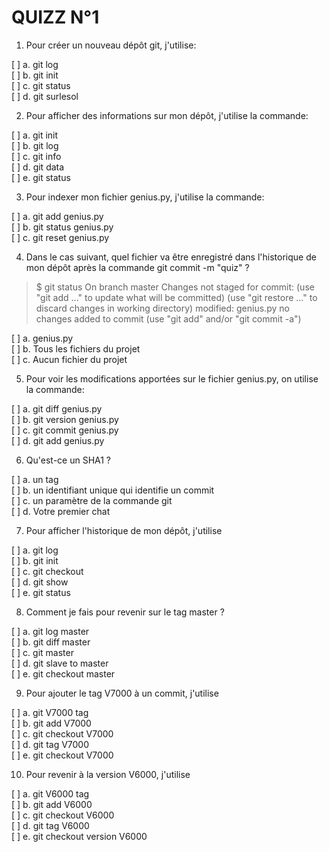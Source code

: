 QUIZZ N°1
=========

1. Pour créer un nouveau dépôt git, j'utilise:

[ ] a. git log<br/>
[ ] b. git init<br/>
[ ] c. git status<br/>
[ ] d. git surlesol<br/>

2. Pour afficher des informations sur mon dépôt, j'utilise la commande:

[ ] a. git init<br/> 
[ ] b. git log<br/>
[ ] c. git info<br/>
[ ] d. git data<br/>
[ ] e. git status<br/>

3. Pour indexer mon fichier genius.py, j'utilise la commande:

[ ] a. git add genius.py<br/>
[ ] b. git status genius.py<br/>
[ ] c. git reset genius.py<br/>

4. Dans le cas suivant, quel fichier va être enregistré dans l'historique de mon dépôt après la commande git commit -m "quiz" ?


>$ git status
On branch master
Changes not staged for commit:
  (use "git add <file>..." to update what will be committed)
  (use "git restore <file>..." to discard changes in working directory)
        modified:   genius.py
no changes added to commit (use "git add" and/or "git commit -a")

[ ] a. genius.py<br/>
[ ] b. Tous les fichiers du projet<br/>
[ ] c. Aucun fichier du projet<br/>

5. Pour voir les modifications apportées sur le fichier genius.py, on utilise la commande:

[ ] a. git diff genius.py<br/>
[ ] b. git version genius.py<br/>
[ ] c. git commit genius.py<br/>
[ ] d. git add genius.py<br/>

6. Qu'est-ce un SHA1 ?

[ ] a. un tag<br/>
[ ] b. un identifiant unique qui identifie un commit<br/>
[ ] c. un paramètre de la commande git<br/>
[ ] d. Votre premier chat<br/>

7. Pour afficher l'historique de mon dépôt, j'utilise

[ ] a. git log<br/>
[ ] b. git init<br/>
[ ] c. git checkout<br/>
[ ] d. git show<br/>
[ ] e. git status<br/>

8. Comment je fais pour revenir sur le tag master ?

[ ] a. git log master<br/>
[ ] b. git diff master<br/>
[ ] c. git master<br/>
[ ] d. git slave to master<br/>
[ ] e. git checkout master<br/>

9. Pour ajouter le tag V7000 à un commit, j'utilise

[ ] a. git V7000 tag<br/>
[ ] b. git add V7000<br/>
[ ] c. git checkout V7000<br/>
[ ] d. git tag V7000<br/>
[ ] e. git checkout V7000<br/>

10. Pour revenir à la version V6000, j'utilise

[ ] a. git V6000 tag<br/>
[ ] b. git add V6000<br/>
[ ] c. git checkout V6000<br/>
[ ] d. git tag V6000<br/>
[ ] e. git checkout version V6000<br/>